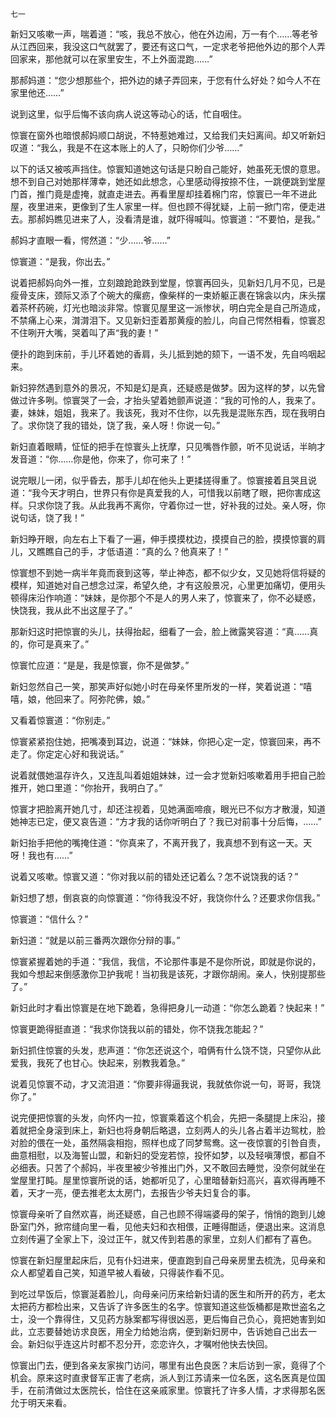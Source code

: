     七一 

   新妇又咳嗽一声，喘着道：“咳，我总不放心，他在外边闹，万一有个……等老爷从江西回来，我没这口气就罢了，要还有这口气，一定求老爷把他外边的那个人弄回家来，那他就可以在家里安生，不上外面混跑……”

   那郝妈道：“您少想那些个，把外边的婊子弄回来，于您有什么好处？如今人不在家里他还……”

   说到这里，似乎后悔不该向病人说这等动心的话，忙自咽住。

   惊寰在窗外也暗恨郝妈顺口胡说，不特惹她难过，又给我们夫妇离间。却又听新妇叹道：“我么，我是不在这本账上的人了，只盼你们少爷……”

   以下的话又被咳声挡住。惊寰知道她这句话是只盼自己能好，她虽死无恨的意思。想不到自己对她那样薄幸，她还如此想念，心里感动得按捺不住，一跳便跳到堂屋门首，推门竟是虚掩，就直走进去。再看里屋却挂着棉门帘，惊寰已一年不进此屋，夜里进来，更像到了生人家里一样。但也顾不得犹疑，上前一掀门帘，便走进去。那郝妈瞧见进来了人，没看清是谁，就吓得喊叫。惊寰道：“不要怕，是我。”

   郝妈才直眼一看，愕然道：“少……爷……”

   惊寰道：“是我，你出去。”

   说着把郝妈向外一推，立刻踉跄跄跌到堂屋，惊寰再回头，见新妇几月不见，已是瘦骨支床，颈际又添了个碗大的瘰疬，像柴样的一束娇躯正裹在锦衾以内，床头摆着茶杯药碗，灯光也暗淡非常。惊寰见屋里这一派惨状，明白完全是自己所造成，不禁痛上心来，潸潸泪下。又见新妇歪着那黄瘦的脸儿，向自己愕然相看，惊寰忍不住咧开大嘴，哭着叫了声“我的妻！”

   便扑的跑到床前，手儿环着她的香肩，头儿抵到她的颏下，一语不发，先自呜咽起来。

   新妇猝然遇到意外的景况，不知是幻是真，还疑惑是做梦。因为这样的梦，以先曾做过许多咧。惊寰哭了一会，才抬头望着她颤声说道：“我的可怜的人，我来了。妻，妹妹，姐姐，我来了。我该死，我对不住你，以先我是混账东西，现在我明白了。求你饶了我的错处，饶了我，亲人呀！你说一句。”

   新妇直着眼睛，怔怔的把手在惊寰头上抚摩，只见嘴唇作颤，听不见说话，半晌才发音道：“你……你是他，你来了，你可来了！”

   说完眼儿一闭，似乎昏去，那手儿却在他头上更揉搓得重了。惊寰接着且哭且说道：“我今天才明白，世界只有你是真爱我的人，可惜我以前瞎了眼，把你害成这样。只求你饶了我。从此我再不离你，守着你过一世，好补我的过处。亲人呀，你说句话，饶了我！”

   新妇睁开眼，向左右上下看了一遍，伸手摸摸枕边，摸摸自己的脸，摸摸惊寰的肩儿，又瞧瞧自己的手，才低语道：“真的么？他真来了！”

   惊寰想不到她一病半年竟而衰到这等，举止神态，都不似少女，又见她将信将疑的模样，知道她对自己想念过深，希望久绝，才有这般景况，心里更加痛切，便用头顿得床沿作响道：“妹妹，是你那个不是人的男人来了，惊寰来了，你不必疑惑，快饶我，我从此不出这屋子了。”

   那新妇这时把惊寰的头儿，扶得抬起，细看了一会，脸上微露笑容道：“真……真的，你可是真来了。”

   惊寰忙应道：“是是，我是惊寰，你不是做梦。”

   新妇忽然自己一笑，那笑声好似她小时在母亲怀里所发的一样，笑着说道：“嘻嘻，娘，他回来了。阿弥陀佛，娘。”

   又看着惊寰道：“你别走。”

   惊寰紧紧抱住她，把嘴凑到耳边，说道：“妹妹，你把心定一定，惊寰回来，再不走了。你定定心好和我说话。”

   说着就偎她温存许久，又连乱叫着姐姐妹妹，过一会才觉新妇咳嗽着用手把自己脸推开，她口里道：“你抬开，我明白了。”

   惊寰才把脸离开她几寸，却还注视着，见她满面啼痕，眼光已不似方才散漫，知道她神志已定，便又哀告道：“方才我的话你听明白了？我已对前事十分后悔，……”

   新妇抬手把他的嘴掩住道：“你真来了，不离开我了，我真想不到有这一天。天呀！我也有……”

   说着又咳嗽。惊寰又道：“你对我以前的错处还记着么？怎不说饶我的话？”

   新妇想了想，倒哀哀的向惊寰道：“你待我没不好，我饶你什么？还要求你信我。”

   惊寰道：“信什么？”

   新妇道：“就是以前三番两次跟你分辩的事。”

   惊寰紧握着她的手道：“我信，我信，不论那件事是不是你所说，即就是你说的，我如今想起来倒感激你卫护我呢！当初我是该死，才跟你胡闹。亲人，快别提那些了。”

   新妇此时才看出惊寰是在地下跪着，急得把身儿一动道：“你怎么跪着？快起来！”

   惊寰更跪得挺直道：“我求你饶我以前的错处，你不饶我怎能起？”

   新妇抓住惊寰的头发，悲声道：“你怎还说这个，咱俩有什么饶不饶，只望你从此爱我，我死了也甘心。快起来，别教我着急。”

   说着见惊寰不动，才又流泪道：“你要非得逼我说，我就依你说一句，哥哥，我饶你了。”

   说完便把惊寰的头发，向怀内一拉，惊寰乘着这个机会，先把一条腿提上床沿，接着就把全身滚到床上，新妇也将身朝后略退，立刻两人的头儿各占着半边鸳枕，脸对脸的偎在一处，虽然隔衾相抱，照样也成了同梦鸳鸯。这一夜惊寰的引咎自责，曲意相慰，以及海誓山盟，和新妇的受宠若惊，投怀如梦，以及轻嗔薄恨，都自不必细表。只苦了个郝妈，半夜里被少爷推出门外，又不敢回去睡觉，没奈何就坐在堂屋里打盹。屋里惊寰所说的话，她都听见了，心里暗替新妇高兴，喜欢得再睡不着，天才一亮，便去推老太太房门，去报告少爷夫妇复合的事。

   惊寰母亲听了自然欢喜，尚还疑惑，自己也顾不得端婆母的架子，悄悄的跑到儿媳卧室门外，掀帘缝向里一看，见他夫妇和衣相偎，正睡得酣适，便退出来。这消息立刻传遍了全家上下，没过正午，就又传到若愚的家里，立刻人们都有了喜色。

   惊寰在新妇屋里起床后，见有仆妇进来，便直跑到自己母亲房里去梳洗，见母亲和众人都望着自己笑，知道早被人看破，只得装作看不见。

   到吃过早饭后，惊寰涎着脸儿，向母亲问历来给新妇请的医生和所开的药方，老太太把药方都检出来，又告诉了许多医生的名字。惊寰知道这些饭桶都是欺世盗名之士，没一个靠得住，又见药方脉案都写得很凶恶，更后悔自己负心，竟把她害到如此，立志要替她访求良医，用全力给她治病，便到新妇房中，告诉她自己出去一会。新妇似乎连这片时都不忍分开，恋恋许久，才嘱咐他快去快回。

   惊寰出门去，便到各亲友家挨门访问，哪里有出色良医？末后访到一家，竟得了个机会。原来这时直隶督军正害了老病，派人到江苏请来一位名医，这名医真是位国手，在前清做过太医院长，恰住在这亲戚家里。惊寰托了许多人情，才求得那名医允于明天来看。


